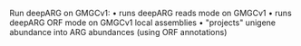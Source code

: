 Run deepARG on GMGCv1:
• runs deepARG reads mode on GMGCv1
• runs deepARG ORF mode on GMGCv1 local assemblies
• "projects" unigene abundance into ARG abundances (using ORF annotations)
